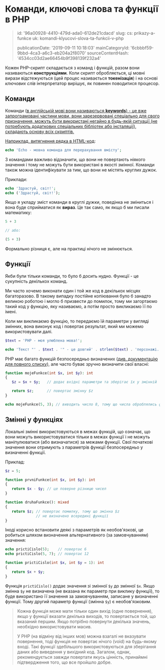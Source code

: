 Команди, ключові слова та функції в PHP
=======================================

> id: '96a00928-4410-479d-ada0-612de21cdacd'
> slug:
> 	cs: prikazy-a-funkce
> 	uk: komandi-klyucovi-slova-ta-funkcii-v-php
> 
> publicationDate: '2019-09-11 10:18:03'
> mainCategoryId: '6cbbbf59-9bbd-4ca3-a6c3-eb204a2f8070'
> sourceContentHash: '4534cc03d2ae66454b9f398139f232a4'

Кожен PHP-скрипт складається з команд і функцій, разом вони називаються **конструкціями**. Коли скрипт обробляється, ці мовні вирази відстежуються (цей процес називається **токенізація**) і на основі *ключових слів* інтерпретатор вирішує, як повинен поводитися процесор.

Команди
--------------------------

Команди (<a href="https://www.php.net/manual/en/reserved.keywords.php">в англійській мові вони називаються **keywords**) - це вже запрограмовані частини мови, вони зарезервовані спеціально для свого призначення, можуть бути використані негайно в будь-якій ситуації (не потребують додаткових спеціальних бібліотек або інсталяції), складають основу всіх скриптів.

Наприклад, <a href="/echo">витягнення рядка в HTML-код</a>:

```php
echo 'Echo - мовна команда для перерахування вмісту';
```

З командами важливо відзначити, що вони не повертають ніякого значення і тому не можуть бути використані в якості змінної. Команди також можна ідентифікувати за тим, що вони не містять круглих дужок.

Приклади:

```php
echo 'Здрастуй, світ!';
echo ('Здрастуй, світ!');
```

Якщо я укладу зміст команди в круглі дужки, поведінка не зміниться і вона буде сприйматися як **вираз**. Це так само, як якщо б ми писали математику:

```php
5 + 3

// або:

(5 + 3)
```

Формально різниця є, але на практиці нічого не змінюється.

Функції
--------------------------

Якби були тільки команди, то було б досить нудно. Функції - це сукупність декількох команд.

Ми часто хочемо виконати один і той же код в декількох місцях багаторазово. В такому випадку постійне копіювання було б занадто великою роботою і могло б призвести до помилок, тому ми загортаємо такий код у функцію, яку називаємо, а потім просто викликаємо її по імені.

Коли ми викликаємо функцію, то передаємо їй параметри у вигляді змінних, вона виконує код і повертає результат, який ми можемо використовувати далі.

```php
$text = 'PHP - моя улюблена мова!';

echo 'Текст "' . $text . '" - це довгий' . strlen($text) . 'персонажі.';
```

PHP має багато функцій безпосередньо визначених (<a href="/documentation">див. документацію для повного списку</a>), але часто буває зручно визначити свої власні:

```php
function mojeFunkce(int $x, int $y): int
{
   $z = $x + $y;   // додає вхідні параметри та зберігає їх у змінній

   return $z;      // повертає змінну $z
}

echo mojeFunkce(5, 3); // виводить число 8, тому що числа оброблялись функцією
```

Змінні у функціях
--------------------------

Локальні змінні використовуються в межах функцій, що означає, що вони можуть використовуватися тільки в межах функції і не можуть маніпулюватися (або визначатися) за межами функції. Свої початкові значення вони отримують з параметрів функції безпосередньо у визначенні функції.

Приклад:

```php
$z = 5;

function prvniFunkce(int $x, int $y): int
{
   return $x - $y; // це поверне різницю чисел
}

function druhaFunkce(): mixed
{
   return $z; // повертає помилку, тому що змінна $z
              // не визначено всередині функції
}
```

Іноді корисно встановити деякі з параметрів як необов'язкові, це робиться шляхом визначення альтернативного (за замовчуванням) значення:

```php
echo prictiCislo(5);    // повертає 6
echo prictiCislo(5, 7); // повертає 12

function prictiCislo(int $x, int $y = 1): int
{
   return $x + $y;
}
```

Функція `prictiCislo()` додає значення зі змінної `$y` до змінної `$x`. Якщо змінна `$y` не визначена (не вказана як параметр при виклику функції), то буде використано її значення за замовчуванням, записане у визначенні функції. Тому другий параметр функції (змінна `$y`) є необов'язковим.

> Кожна функція може мати тільки один вихід (одне повернення), якщо у функції вказати декілька виходів, то повертається той, що вказаний першим. Якщо потрібно повернути декілька значень, необхідно використовувати масив.
>
> У PHP (на відміну від інших мов) можна взагалі не вказувати повернення, тоді функція не повертає нічого (void) на будь-якому вході. Такі функції здебільшого використовуються для зберігання даних або виведення у вихідний код. Загалом, однак, рекомендується завжди повертати якусь цінність, принаймні підтвердження того, що все пройшло добре.
